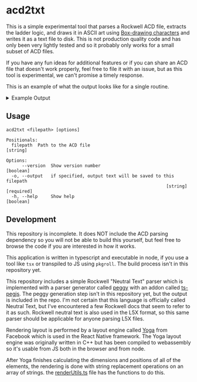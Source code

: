 # acd2txt

This is a simple experimental tool that parses a Rockwell ACD file, extracts the ladder logic, and draws it in ASCII art using [Box-drawing characters](https://en.wikipedia.org/wiki/Box-drawing_characters) and writes it as a text file to disk. This is not production quality code and has only been very lightly tested and so it probably only works for a small subset of ACD files.

If you have any fun ideas for additional features or if you can share an ACD file that doesn't work properly, feel free to file it with an issue, but as this tool is experimental, we can't promise a timely response.

This is an example of what the output looks like for a single routine.
<details><summary>Example Output</summary>

```
Program: MainProgram > Routine: a1_MainRoutine

 ╔═══╗  ┏━━━━━┓
 ║ 1 ╟──┨ NOP ┠───┨
 ╚═══╝  ┗━━━━━┛

 ╔═══╗                        ┏━━━━━┓
 ║ 2 ╟───┬────────────────────┨ JSR ┠────┬───┨
 ╚═══╝   │     VectorDynamics ┨     ┃    │
         │                  0 ┨     ┃    │
         │                    ┗━━━━━┛    │
         │                               │
         │                       ┏━━━━━┓ │
         ├───────────────────────┨ JSR ┠─┤
         │ a2_Delta5D_PICK_PLACE ┨     ┃ │
         │                     0 ┨     ┃ │
         │                       ┗━━━━━┛ │
         │                               │
         │                   ┏━━━━━┓     │
         └───────────────────┨ JSR ┠─────┘
                a3_JogMaster ┨     ┃
                           0 ┨     ┃
                             ┗━━━━━┛

 ╔═══╗     MCPM_Incremental_Move    Initiate_MCTO  Start_PickPlace          ┏━━━━━┓
 ║ 3 ╟───┬──────────┨ ┠──────────┬───────┨ ┠─────────────┨ ┠────────────────┨ OTU ┠───┨
 ╚═══╝   │                       │                                  unlatch ┨     ┃
         │   MCPM_Absolute_Move  │                                          ┗━━━━━┛
         ├───────────┨ ┠─────────┤
         │                       │
         │  MCPM_RzMove_Coupling │
         ├───────────┨ ┠─────────┤
         │                       │
         │   MCPM_with_WorkTool  │
         └───────────┨ ┠─────────┘

 ╔═══╗  MCSCart  MCSRobot               ┏━━━━━┓
 ║ 4 ╟────┨ ┠───────┨ ┠─────────────────┨ OTU ┠───┨
 ╚═══╝                     Stop_Program ┨     ┃
                                        ┗━━━━━┛
```

</details>

## Usage

```
acd2txt <filepath> [options]

Positionals:
  filepath  Path to the ACD file                                        [string]

Options:
      --version  Show version number                                   [boolean]
  -o, --output   if specified, output text will be saved to this filepath
                                                             [string] [required]
  -h, --help     Show help                                             [boolean]
```

## Development

This repository is incomplete. It does NOT include the ACD parsing dependency so you will not be able to build this yourself, but feel free to browse the code if you are interested in how it works.

This application is written in typescript and executable in node, if you use a tool like `tsx` or transpiled to JS using `pkgroll`. The build process isn't in this repository yet.

This repository includes a simple Rockwell "Neutral Text" parser which is implemented with a parser generator called [peggy](https://peggyjs.org) with an addon called [ts-pegjs](https://github.com/metadevpro/ts-pegjs). The peggy generation step isn't in this repository yet, but the output is included in the repo. I'm not certain that this language is officially called Neutral Text, but I've encountered a few Rockwell docs that seem to refer to it as such. Rockwell neutral text is also used in the L5X format, so this same parser should be applicable for anyone parsing L5X files.

Rendering layout is performed by a layout engine called [Yoga](https://www.yogalayout.dev/) from Facebook which is used in the React Native framework. The Yoga layout engine was originally written in C++ but has been compiled to webassembly so it's usable from JS both in the browser and from node.

After Yoga finishes calculating the dimensions and positions of all of the elements, the rendering is done with string replacement operations on an array of strings. the [renderUtils.ts](src/renderUtils.ts) file has the functions to do this.
